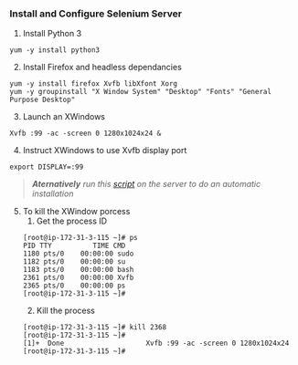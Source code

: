 ### Install and Configure Selenium Server


1) Install Python 3
```
yum -y install python3
```
2) Install Firefox and headless dependancies
```
yum -y install firefox Xvfb libXfont Xorg
yum -y groupinstall "X Window System" "Desktop" "Fonts" "General Purpose Desktop"
```
3) Launch an XWindows
```
Xvfb :99 -ac -screen 0 1280x1024x24 &
```
4) Instruct XWindows to use Xvfb display port
```
export DISPLAY=:99
```
> ***Aternatively** run this [script](https://github.com/hadriane/scripts/blob/master/installation/selenium.sh) on the server to do an automatic installation*
5) To kill the XWindow porcess
    1) Get the process ID
    ```
    [root@ip-172-31-3-115 ~]# ps
    PID TTY          TIME CMD
    1180 pts/0    00:00:00 sudo
    1182 pts/0    00:00:00 su
    1183 pts/0    00:00:00 bash
    2361 pts/0    00:00:00 Xvfb
    2365 pts/0    00:00:00 ps
    [root@ip-172-31-3-115 ~]#
    ```
    2) Kill the process
    ```
    [root@ip-172-31-3-115 ~]# kill 2368
    [root@ip-172-31-3-115 ~]#
    [1]+  Done                    Xvfb :99 -ac -screen 0 1280x1024x24
    [root@ip-172-31-3-115 ~]#
    ```
